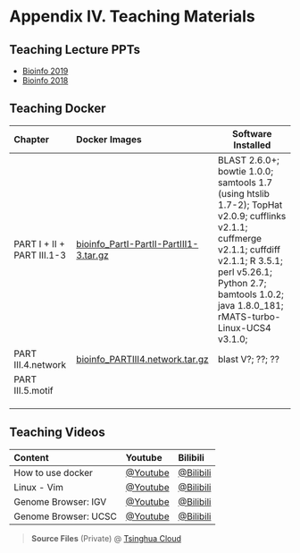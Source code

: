 # Appendix IV. Teaching Materials

## Teaching Lecture PPTs

* [Bioinfo 2019](https://cloud.tsinghua.edu.cn/d/f361101fc62e49df960b/?p=/bioinfo2019/Lectures&mode=list)
* [Bioinfo 2018](https://cloud.tsinghua.edu.cn/d/f361101fc62e49df960b/?p=/bioinfo2018&mode=list)

## Teaching Docker

| Chapter | Docker Images | Software Installed |
| :--- | :--- | ---- |
| PART I + II + PART III.1-3 | [bioinfo\_PartI-PartII-PartIII1-3.tar.gz](https://cloud.tsinghua.edu.cn/f/d13efde9c3e9413ba4ee/) | BLAST 2.6.0+; bowtie 1.0.0; samtools 1.7 (using htslib 1.7-2); TopHat v2.0.9; cufflinks v2.1.1; cuffmerge v2.1.1; cuffdiff v2.1.1; R 3.5.1; perl v5.26.1; Python 2.7; bamtools 1.0.2; java 1.8.0_181; rMATS-turbo-Linux-UCS4 v3.1.0; |
| PART III.4.network | [bioinfo_PARTIII4.network.tar.gz]() | blast V?; ??; ?? |
| PART III.5.motif |  |  |
|  |  |  |
|  |  |  |
|  |  |  |



## Teaching Videos

| Content | Youtube | Bilibili |
| :--- | :--- | :--- |
| How to use docker|[@Youtube](https://youtu.be/vp0t2T1KFG4)|[@Bilibili](https://www.bilibili.com/video/av66604789?pop_share=1)|
| Linux - Vim |[@Youtube](https://youtu.be/isKMZMlSWa0)|[@Bilibili](https://www.bilibili.com/video/av66604626?pop_share=1)|
| Genome Browser: IGV | [@Youtube](https://youtu.be/6_1ZcVw7ptU) | [@Bilibili](https://www.bilibili.com/video/av30448472/) |
| Genome Browser: UCSC | [@Youtube](https://youtu.be/eTgEtfI65hA) | [@Bilibili](https://www.bilibili.com/video/av30448417) |

> **Source Files** \(Private\) @ [Tsinghua Cloud](https://cloud.tsinghua.edu.cn/#group/7836/lib/63522c16-a0b9-40c1-a601-ac310535756f/Bioinformatics%20Tutorial/Video/Basic%20Videos)

